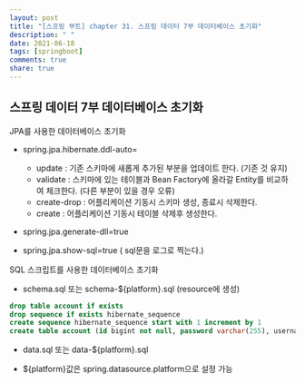 ```yaml
---
layout: post
title: "[스프링 부트] chapter 31. 스프링 데이터 7부 데이터베이스 초기화"
description: " "
date: 2021-06-18
tags: [springboot]
comments: true
share: true
---
```


## 스프링 데이터 7부 데이터베이스 초기화



JPA를 사용한 데이터베이스 초기화

- spring.jpa.hibernate.ddl-auto= 
  - update : 기존 스키마에 새롭게 추가된 부분을 업데이트 한다. (기존 것 유지) 
  - validate : 스키마에 있는 테이블과 Bean Factory에 올라갈 Entity를 비교하여 체크한다. (다른 부분이 있을 경우 오류) 
  - create-drop : 어플리케이션 기동시 스키마 생성, 종료시 삭제한다. 
  - create : 어플리케이션 기동시 테이블 삭제후 생성한다. 

- spring.jpa.generate-dll=true 

- spring.jpa.show-sql=true ( sql문을 로그로 찍는다.) 



SQL 스크립트를 사용한 데이터베이스 초기화 

- schema.sql 또는 schema-${platform}.sql (resource에 생성) 

```sql
drop table account if exists
drop sequence if exists hibernate_sequence
create sequence hibernate_sequence start with 1 increment by 1
create table account (id bigint not null, password varchar(255), username varchar(255), primary key (id))
```

- data.sql 또는 data-${platform}.sql 

- ${platform}값은 spring.datasource.platform으로 설정 가능 

